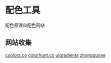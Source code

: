 配色工具
===

配色原理和配色网站

网站收集
---

[coolors.co](https://coolors.co/palettes/trending)<!--rehype:target=_blank&style=background: rgb(252 85 49/var(\-\-bg\-opacity));-->
[colorhunt.co](https://colorhunt.co/)<!--rehype:target=_blank&style=background: rgb(0 0 0/var(\-\-bg\-opacity));-->
[uigradients](https://uigradients.com/)<!--rehype:target=_blank&style=background: rgb(66 133 244/var(\-\-bg\-opacity));-->
[zhongguose](http://zhongguose.com/)<!--rehype:target=_blank-->

<!--rehype:class=home-card-->